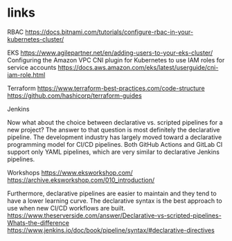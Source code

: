 # links

RBAC 
https://docs.bitnami.com/tutorials/configure-rbac-in-your-kubernetes-cluster/

EKS
https://www.agilepartner.net/en/adding-users-to-your-eks-cluster/
Configuring the Amazon VPC CNI plugin for Kubernetes to use IAM roles for service accounts
https://docs.aws.amazon.com/eks/latest/userguide/cni-iam-role.html

Terraform 
https://www.terraform-best-practices.com/code-structure
https://github.com/hashicorp/terraform-guides

Jenkins 

Now what about the choice between declarative vs. scripted pipelines for a new project? The answer to that question is most definitely the declarative pipeline.
The development industry has largely moved toward a declarative programming model for CI/CD pipelines. Both GitHub Actions and GitLab CI support only YAML pipelines, which are very similar to declarative Jenkins pipelines.

Workshops 
https://www.eksworkshop.com/
https://archive.eksworkshop.com/010_introduction/


Furthermore, declarative pipelines are easier to maintain and they tend to have a lower learning curve. The declarative syntax is the best approach to use when new CI/CD workflows are built.
https://www.theserverside.com/answer/Declarative-vs-scripted-pipelines-Whats-the-difference 
https://www.jenkins.io/doc/book/pipeline/syntax/#declarative-directives 


